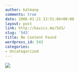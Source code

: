 ```yaml
---
author: kalmanp
comments: true
date: 2006-01-21 13:51:04+00:00
layout: post
link: http://kavics.me/543/
slug: '543'
title: No Content Found
wordpress_id: 543
categories:
- Uncategorized
---
```


![](http://kavics.freeblog.hu/Files/!!fugg12.JPG)
